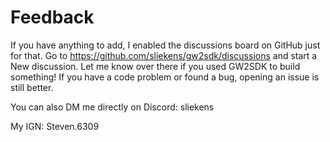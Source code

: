 # Feedback

If you have anything to add, I enabled the discussions board on GitHub just for that. Go to <https://github.com/sliekens/gw2sdk/discussions> and start a New discussion. Let me know over there if you used GW2SDK to build something! If you have a code problem or found a bug, opening an issue is still better.

You can also DM me directly on Discord: sliekens

My IGN: Steven.6309

